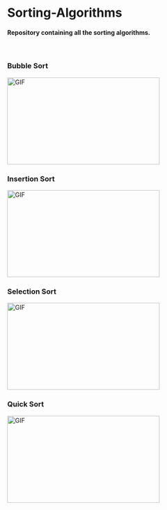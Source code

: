 # Sorting-Algorithms
#### Repository containing all the sorting algorithms.
<br>
<h3>Bubble Sort</h3>
<img align="center" height="200px" width="350px" alt="GIF" src="https://upload.wikimedia.org/wikipedia/commons/c/c8/Bubble-sort-example-300px.gif" />
<br>
<h3>Insertion Sort</h3>
<img align="center" height="200px" width="350px" alt="GIF" src="https://upload.wikimedia.org/wikipedia/commons/4/42/Insertion_sort.gif" />
<br>
<h3>Selection Sort</h3>
<img align="center" height="200px" width="350px" alt="GIF" src="https://elgorithmi.com/wp-content/uploads/2020/11/selection-sort-animation.gif" />
<br>
<h3>Quick Sort</h3>
<img align="center" height="200px" width="350px" alt="GIF" src="https://upload.wikimedia.org/wikipedia/commons/9/9c/Quicksort-example.gif" />

